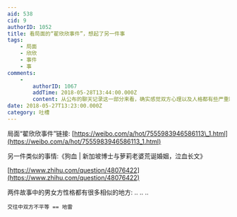 ```yaml
---
aid: 538
cid: 9
authorID: 1052
title: 看局面的“翟欣欣事件”，想起了另一件事
tags:
    - 局面
    - 欣欣
    - 事件
    - 事
comments:
    -
        authorID: 1067
        addTime: 2018-05-28T13:44:00.000Z
        content: 从公布的聊天记录这一部分来看，确实感觉双方心理以及人格都有些严重缺陷
date: 2018-05-27T13:23:00.000Z
category: 吐槽
---
```


局面“翟欣欣事件”链接: [https://weibo.com/a/hot/7555983946586113\_1.html](https://weibo.com/a/hot/7555983946586113_1.html)

另一件类似的事情:《狗血 | 新加坡博士与萝莉老婆荒诞婚姻，泣血长文》

[https://www.zhihu.com/question/48076422](https://www.zhihu.com/question/48076422)

两件故事中的男女方性格都有很多相似的地方: .. .. ..

    交往中双方不平等 == 地雷
